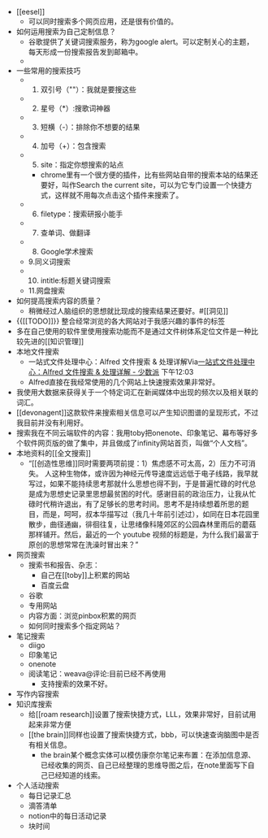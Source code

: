 - [[eesel]]
    - 可以同时搜索多个网页应用，还是很有价值的。
- 如何运用搜索为自己定制信息？
    - 谷歌提供了关键词搜索服务，称为google alert。可以定制关心的主题，每天形成一份搜索报告发到邮箱中。
    - 
- 一些常用的搜索技巧
    - 1. 双引号（""）：我就是要搜这些
    - 2. 星号（*）:搜歌词神器
    - 3. 短横（-）：排除你不想要的结果
    - 4. 加号（+）：包含搜索
    - 5. site：指定你想搜索的站点
        - chrome里有一个很方便的插件，比有些网站自带的搜索本站的结果还要好，叫作Search the current site，可以为它专门设置一个快捷方式，这样就不用每次点击这个插件来搜索了。
    - 6. filetype：搜索研报小能手
    - 7. 查单词、做翻译
    - 8. Google学术搜索
    - 9.同义词搜索
    - 10. intitle:标题关键词搜索
    - 11.网盘搜索
- 如何提高搜索内容的质量？
    - 稍微经过人脑组织的思想就比现成的搜索结果还要好。#[[洞见]]
- {{[[TODO]]}} 整合经常浏览的各大网站对于我感兴趣的事件的标签
- 多在自己使用的软件里使用搜索功能而不是通过文件树体系定位文件是一种比较先进的[[知识管理]]
- 本地文件搜索
    - 一站式文件处理中心：Alfred 文件搜索 & 处理详解Via[一站式文件处理中心：Alfred 文件搜索 & 处理详解 - 少数派](https://sspai.com/post/56175) 下午12:03
    - Alfred直接在我经常使用的几个网站上快速搜索效果非常好。
- 我使用大数据来获得关于一个特定词汇在新闻媒体中出现的频次以及相关联的词汇。
- [[devonagent]]这款软件来搜索相关信息可以产生知识图谱的呈现形式，不过我目前并没有利用好。
- 搜索我在不同云端软件的内容：我用toby把onenote、印象笔记、幕布等好多个软件网页版的做了集中，并且做成了infinity网站首页，叫做“个人文档”。
- 本地资料的[[全文搜索]]
    - “[[创造性思维]]同时需要两项前提：1）焦虑感不可太高，2）压力不可消失。 人这种生物体，或许因为神经元传导速度远远低于电子线路，我早就写过，如果不能持续思考那就什么思想也得不到，于是普遍忙碌的时代总是成为思想史记录里思想最贫困的时代。感谢目前的政治压力，让我从忙碌时代稍许退出，有了足够长的思考时间。思考不是持续想着所思的题目，而是，呵呵，叔本华描写过（我几十年前引述过），如同在日本花园里散步，曲径通幽，徘徊往复，让思绪像科隆郊区的公园森林里雨后的蘑菇那样铺开。然后，最近的一个 youtube 视频的标题是，为什么我们最富于原创的思想常常在洗澡时冒出来？”
- 网页搜索
    - 搜索书和报告、杂志：
        - 自己在[[toby]]上积累的网站
        - 百度云盘
    - 谷歌
    - 专用网站
    - 内容方面：浏览pinbox积累的网页
    - 如何同时搜索多个指定网站？
- 笔记搜索
    - diigo
    - 印象笔记
    - onenote
    - 阅读笔记：weava@评论:目前已经不再使用
        - 支持搜索的效果不好。
- 写作内容搜索
- 知识库搜索
    - 给[[roam research]]设置了搜索快捷方式，LLL，效果非常好，目前试用起来非常方便
    - [[the brain]]同样也设置了搜索快捷方式，bbb，可以快速查询脑图中是否有相关信息。
        - the brain某个概念实体可以模仿康奈尔笔记来布置：在添加信息源、已经收集的网页、自己已经整理的思维导图之后，在note里面写下自己已经知道的线索。
- 个人活动搜索
    - 每日记录汇总
    - 滴答清单
    - notion中的每日活动记录
    - 块时间

